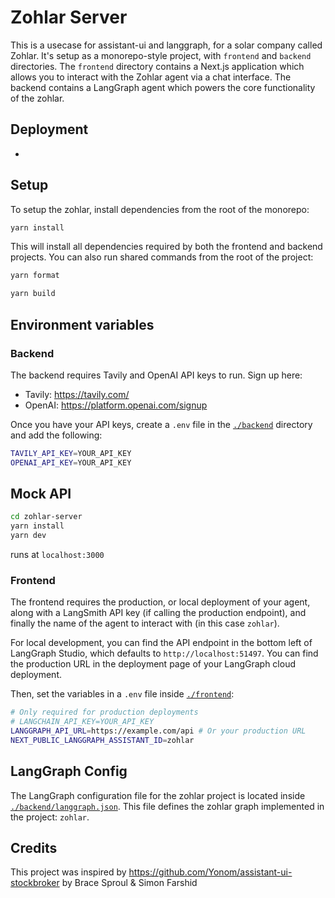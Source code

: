 # Zohlar Server

This is a usecase for assistant-ui and langgraph, for a solar company called Zohlar. It's setup as a monorepo-style project, with `frontend` and `backend` directories.
The `frontend` directory contains a Next.js application which allows you to interact with the Zohlar agent via a chat interface.
The backend contains a LangGraph agent which powers the core functionality of the zohlar.

## Deployment

-

## Setup

To setup the zohlar, install dependencies from the root of the monorepo:

```bash
yarn install
```

This will install all dependencies required by both the frontend and backend projects. You can also run shared commands from the root of the project:

```bash
yarn format

yarn build
```

## Environment variables

### Backend

The backend requires Tavily and OpenAI API keys to run. Sign up here:

- Tavily: https://tavily.com/
- OpenAI: https://platform.openai.com/signup

Once you have your API keys, create a `.env` file in the [`./backend`](`./backend`) directory and add the following:

```bash
TAVILY_API_KEY=YOUR_API_KEY
OPENAI_API_KEY=YOUR_API_KEY
```

## Mock API

```bash
cd zohlar-server
yarn install
yarn dev
```

runs at `localhost:3000`

### Frontend

The frontend requires the production, or local deployment of your agent, along with a LangSmith API key (if calling the production endpoint), and finally the name of the agent to interact with (in this case `zohlar`).

For local development, you can find the API endpoint in the bottom left of LangGraph Studio, which defaults to `http://localhost:51497`. You can find the production URL in the deployment page of your LangGraph cloud deployment.

Then, set the variables in a `.env` file inside [`./frontend`](./frontend):

```bash
# Only required for production deployments
# LANGCHAIN_API_KEY=YOUR_API_KEY
LANGGRAPH_API_URL=https://example.com/api # Or your production URL
NEXT_PUBLIC_LANGGRAPH_ASSISTANT_ID=zohlar
```

## LangGraph Config

The LangGraph configuration file for the zohlar project is located inside [`./backend/langgraph.json`](./backend/langgraph.json). This file defines the zohlar graph implemented in the project: `zohlar`.

## Credits

This project was inspired by https://github.com/Yonom/assistant-ui-stockbroker by Brace Sproul & Simon Farshid
